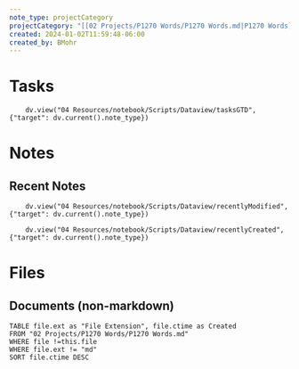 ```yaml
---
note_type: projectCategory
projectCategory: "[[02 Projects/P1270 Words/P1270 Words.md|P1270 Words]]"
created: 2024-01-02T11:59:48-06:00
created_by: BMohr
---
```

# Tasks 
```dataviewjs
    dv.view("04 Resources/notebook/Scripts/Dataview/tasksGTD", {"target": dv.current().note_type})
```
# Notes 
## Recent Notes 
```dataviewjs
    dv.view("04 Resources/notebook/Scripts/Dataview/recentlyModified", {"target": dv.current().note_type})
```
```dataviewjs
    dv.view("04 Resources/notebook/Scripts/Dataview/recentlyCreated", {"target": dv.current().note_type})
```
# Files 
## Documents (non-markdown)
```dataview
TABLE file.ext as "File Extension", file.ctime as Created
FROM "02 Projects/P1270 Words/P1270 Words.md"
WHERE file !=this.file
WHERE file.ext != "md"
SORT file.ctime DESC
```

